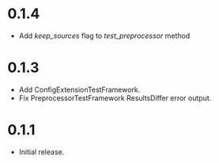 # 0.1.4

- Add _keep_sources_ flag to _test_preprocessor_ method

# 0.1.3

-   Add ConfigExtensionTestFramework.
-   Fix PreprocessorTestFramework ResultsDiffer error output.

# 0.1.1

-   Initial release.
